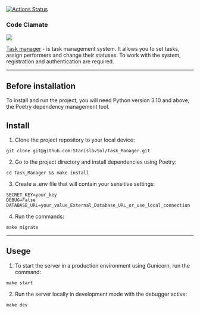 [![Actions Status](https://github.com/StanislavSol/python-project-52/actions/workflows/hexlet-check.yml/badge.svg)](https://github.com/StanislavSol/python-project-52/actions)
### Code Clamate
<a href="https://codeclimate.com/github/StanislavSol/python-project-52/maintainability"><img src="https://api.codeclimate.com/v1/badges/85f6c9497d22c08f54b9/maintainability" /></a>

[Task manager](https://python-project-52.onrender.com/) - is task management system. It allows you to set tasks, assign performers and change their statuses. To work with the system, registration and authentication are required.

***
## Before installation
To install and run the project, you will need Python version 3.10 and above, the Poetry dependency management tool.

## Install
1. Clone the project repository to your local device:
```
git clone git@github.com:StanislavSol/Task_Manager.git

```
2. Go to the project directory and install dependencies using Poetry:
```
cd Task_Manager && make install

```
3. Create a .env file that will contain your sensitive settings:
```
SECRET_KEY=your_key
DEBUG=False
DATABASE_URL=your_value_External_Database_URL_or_use_local_connection

```
4. Run the commands:
```
make migrate

```

***
## Usege
1. To start the server in a production environment using Gunicorn, run the command:
```
make start

```
2. Run the server locally in development mode with the debugger active:
```
make dev 

```
